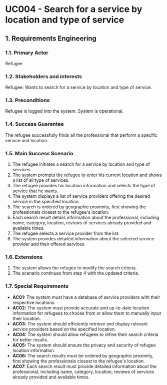 # UC004 - Search for a service by location and type of service

## 1. Requirements Engineering

### 1.1. Primary Actor
Refugee

### 1.2. Stakeholders and interests
Refugee: Wants to search for a service by location and type of service. 

### 1.3. Preconditions
Refugee is logged into the system.
System is operational.

### 1.4. Success Guarantee
The refugee successfully finds all the professional that perform a specific service and location.

### 1.5. Main Success Scenario
1. The refugee initiates a search for a service by location and type of services. 
2. The system prompts the refugee to enter his current location and shows a list of all type of services. 
3. The refugee provides his location information and selects the type of service that he wants. 
4. The system displays a list of service providers offering the desired service in the specified location.
5. The search is ordered by geographic proximity, first showing the professionals closest to the refugee's location.
6. Each search result details information about the professional, including name, category, location, reviews of services already provided and available times.
7. The refugee selects a service provider from the list. 
8. The system provides detailed information about the selected service provider and their offered services.

### 1.6. Extensions
1. The system allows the refugee to modify the search criteria.
2. The scenario continues from step 4 with the updated criteria.

### 1.7. Special Requirements
* **AC01:** The system must have a database of service providers with their respective locations.
* **AC02:** The system must provide accurate and up-to-date location information for refugees to choose from or allow them to manually input their location.
* **AC03:** The system should efficiently retrieve and display relevant service providers based on the specified location.
* **AC04:** The system should allow refugees to refine their search criteria for better results.
* **AC05:** The system should ensure the privacy and security of refugee location information. 
* **AC06:** The search results must be ordered by geographic proximity, first showing the professionals closest to the refugee's location. 
* **AC07:** Each search result must provide detailed information about the professional, including name, category, location, reviews of services already provided and available times.


